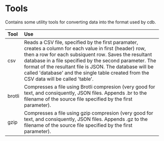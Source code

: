 # Tools
Contains some utility tools for converting data into the format used by cdb.

|Tool|Use|
|:-|:-|
|csv|Reads a CSV file, specified by the first paramater, creates a column for each value in first (header) row, then a row for each subsiquent row. Saves the resultant database in a file specified by the second parameter. The format of the resultant file is JSON. The database will be called 'database' and the single table created from the CSV data will be called 'table'.|
|brotli|Compresses a file using Brotli compresion (very good for text, and consiquently, JSON files. Appends .br to the filename of the source file specified by the first parameter).|
|gzip|Compresses a file using gzip compresion (very good for text, and consiquently, JSON files. Appends .gz to the filename of the source file specified by the first parameter).|
